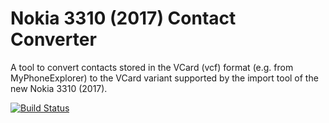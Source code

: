 Nokia 3310 (2017) Contact Converter
=====

A tool to convert contacts stored in the VCard (vcf) format (e.g. from MyPhoneExplorer) to the VCard variant supported by the import tool of the new Nokia 3310 (2017).

[![Build Status](https://travis-ci.org/crea-doo/nokia-3310-contact-converter.svg?branch=master)](https://travis-ci.org/crea-doo/nokia-3310-contact-converter)